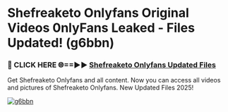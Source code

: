 # Shefreaketo Onlyfans Original Videos 0nlyFans Leaked - Files Updated! (g6bbn)

<h3>🔴 CLICK HERE 🌐==►► <a href="https://tinyurl.com/ehrbuxhb" rel="nofollow">Shefreaketo Onlyfans Updated Files</a></h3>

Get Shefreaketo Onlyfans and all content. Now you can access all videos and pictures of Shefreaketo Onlyfans. New Updated Files 2025!

[![g6bbn](https://i.imgur.com/lVYEuWS.gif)](https://tinyurl.com/ehrbuxhb)
